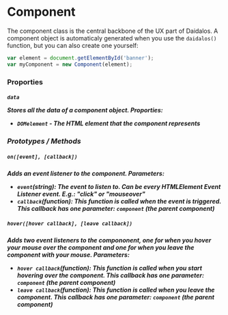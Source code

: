 # Component <class>
The component class is the central backbone of the UX part of Daidalos.
A component object is automaticaly generated when you use the ```daidalos()``` function, but you can also create one yourself:
```javascript
var element = document.getElementById('banner');
var myComponent = new Component(element);
```

### Proporties
##### ```data``` <object>
Stores all the data of a component object.
Proporties:
* ```DOMelement```<element> - The HTML element that the component represents

### Prototypes / Methods
##### ```on([event], [callback])```
Adds an event listener to the component.
Parameters:
* ```event```(string): The event to listen to. Can be every HTMLElement Event Listener event. E.g.: "click" or "mouseover"
* ```callback```(function): This function is called when the event is triggered. This callback has one parameter: ```component``` (the parent component)

##### ```hover([hover callback], [leave callback])```
Adds two event listeners to the compononent, one for when you hover your mouse over the component and one for when you leave the component with your mouse.
Parameters:
* ```hover callback```(function): This function is called when you start hovering over the component. This callback has one parameter: ```component``` (the parent component)
* ```leave callback```(function): This function is called when you leave the component. This callback has one parameter: ```component``` (the parent component)


